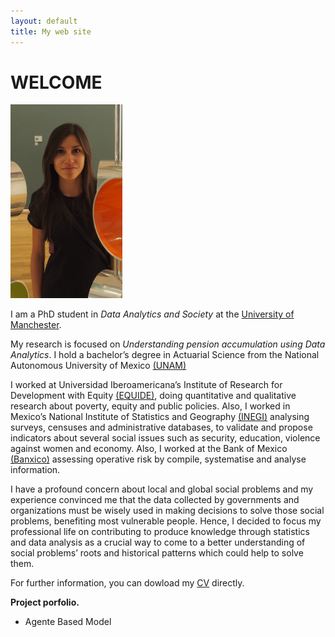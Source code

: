 ```yaml
---
layout: default 
title: My web site
---
```

**WELCOME**
======

![Photo](/assets/photo.jpg)

I am a PhD student in *Data Analytics and Society* at the [University of Manchester](https://www.manchester.ac.uk/).

My research is focused on *Understanding pension accumulation using Data Analytics*. I hold a bachelor’s degree in Actuarial Science from the National Autonomous University of Mexico [(UNAM)](https://www.unam.mx) 

I worked at Universidad Iberoamericana’s Institute of Research for Development with Equity [(EQUIDE)](https://investigacion.ibero.mx/institutos), doing quantitative and qualitative research about poverty, equity and public policies. Also, I worked in Mexico’s National Institute of Statistics and Geography [(INEGI)](https://www.inegi.org.mx/) analysing surveys, censuses and administrative databases, to validate and propose indicators about several social issues such as security, education, violence against women and economy. Also, I worked at the Bank of Mexico [(Banxico)](https://www.banxico.org.mx/) assessing operative risk by compile, systematise and analyse information. 

I have a profound concern about local and global social problems and my experience convinced me that the data collected by governments and organizations must be wisely used in making decisions to solve those social problems, benefiting most vulnerable people. Hence, I decided to focus my professional life on contributing to produce knowledge through statistics and data analysis as a crucial way to come to a better understanding of social problems’ roots and historical patterns which could help to solve them.

For further information, you can dowload my [CV](/assets/CV.pdf) directly.

**Project porfolio.**

* Agente Based Model

